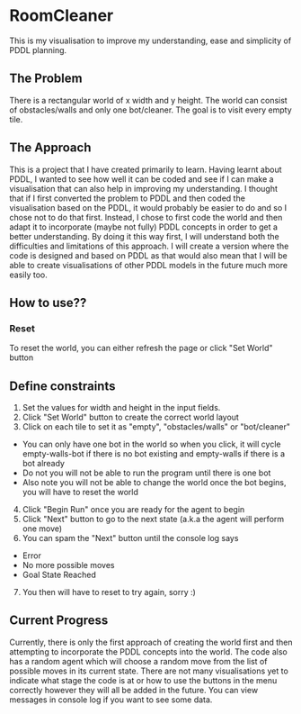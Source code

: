 # RoomCleaner
This is my visualisation to improve my understanding, ease and simplicity of PDDL planning.

## The Problem
There is a rectangular world of x width and y height. The world can consist of obstacles/walls and only one bot/cleaner. The goal is to visit every empty tile.

## The Approach
This is a project that I have created primarily to learn. Having learnt about PDDL, I wanted to see how well it can be coded and see if I can make a visualisation that can also help in improving my understanding.
I thought that if I first converted the problem to PDDL and then coded the visualisation based on the PDDL, it would probably be easier to do and so I chose not to do that first.
Instead, I chose to first code the world and then adapt it to incorporate (maybe not fully) PDDL concepts in order to get a better understanding. By doing it this way first, I will understand both the difficulties and limitations of this approach.
I will create a version where the code is designed and based on PDDL as that would also mean that I will be able to create visualisations of other PDDL models in the future much more easily too.

## How to use??
### Reset
To reset the world, you can either refresh the page or click "Set World" button

## Define constraints
1. Set the values for width and height in the input fields.
2. Click "Set World" button to create the correct world layout
3. Click on each tile to set it as "empty", "obstacles/walls" or "bot/cleaner"
  - You can only have one bot in the world so when you click, it will cycle empty-walls-bot if there is no bot existing and empty-walls if there is a bot already
  - Do not you will not be able to run the program until there is one bot
  - Also note you will not be able to change the world once the bot begins, you will have to reset the world
4. Click "Begin Run" once you are ready for the agent to begin
5. Click "Next" button to go to the next state (a.k.a the agent will perform one move)
6. You can spam the "Next" button until the console log says
  - Error
  - No more possible moves
  - Goal State Reached
7. You then will have to reset to try again, sorry :)

## Current Progress
Currently, there is only the first approach of creating the world first and then attempting to incorporate the PDDL concepts into the world. 
The code also has a random agent which will choose a random move from the list of possible moves in its current state.
There are not many visualisations yet to indicate what stage the code is at or how to use the buttons in the menu correctly however they will all be added in the future.
You can view messages in console log if you want to see some data.
